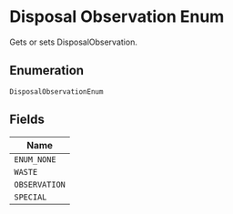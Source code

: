 
# Disposal Observation Enum

Gets or sets DisposalObservation.

## Enumeration

`DisposalObservationEnum`

## Fields

| Name |
|  --- |
| `ENUM_NONE` |
| `WASTE` |
| `OBSERVATION` |
| `SPECIAL` |

